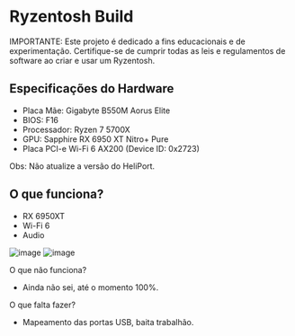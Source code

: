# Ryzentosh Build

IMPORTANTE: Este projeto é dedicado a fins educacionais e de experimentação. Certifique-se de cumprir todas as leis e regulamentos de software ao criar e usar um Ryzentosh.

## Especificações do Hardware
- Placa Mãe: Gigabyte B550M Aorus Elite
- BIOS: F16
- Processador: Ryzen 7 5700X
- GPU: Sapphire RX 6950 XT Nitro+ Pure
- Placa PCI-e Wi-Fi 6 AX200 (Device ID: 0x2723)

Obs: Não atualize a versão do HeliPort.

## O que funciona?

- RX 6950XT
- Wi-Fi 6
- Audio

![image](https://github.com/lguilherme44/Ryzentosh-Ryzen-5700X-RX-6950XT/assets/18725901/ed575ed7-6241-4b13-8289-a6c9c6d51325)
![image](https://github.com/lguilherme44/Ryzentosh-Ryzen-5700X-RX-6950XT/assets/18725901/ab154eac-2600-46e9-bbab-4283fc10606b)

O que não funciona?
- Ainda não sei, até o momento 100%.

O que falta fazer?
- Mapeamento das portas USB, baita trabalhão.
